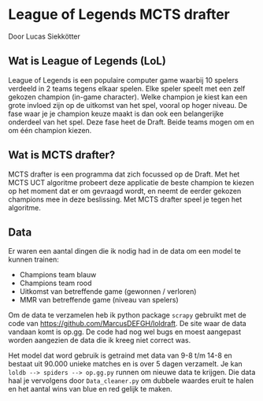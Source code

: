 # League of Legends MCTS drafter
Door Lucas Siekkötter

## Wat is League of Legends (LoL)
League of Legends is een populaire computer game waarbij 10 spelers verdeeld in 2 teams tegens elkaar spelen. Elke speler speelt met een zelf gekozen champion (in-game character). Welke champion je kiest kan een grote invloed zijn op de uitkomst van het spel, vooral op hoger niveau. De fase waar je je champion keuze maakt is dan ook een belangerijke onderdeel van het spel. Deze fase heet de Draft. Beide teams mogen om en om één champion kiezen.

## Wat is MCTS drafter?
MCTS drafter is een programma dat zich focussed op de Draft. Met het MCTS UCT algoritme probeert deze applicatie de beste champion te kiezen op het moment dat er om gevraagd wordt, en neemt de eerder gekozen champions mee in deze beslissing. Met MCTS drafter speel je tegen het algoritme.

## Data
Er waren een aantal dingen die ik nodig had in de data om een model te kunnen trainen:
* Champions team blauw
* Champions team rood
* Uitkomst van betreffende game (gewonnen / verloren)
* MMR van betreffende game (niveau van spelers)

Om de data te verzamelen heb ik python package `scrapy` gebruikt met de code van https://github.com/MarcusDEFGH/loldraft. De site waar de data vandaan komt is op.gg. De code had nog wel bugs en moest aangepast worden aangezien de data die ik kreeg niet correct was.

Het model dat word gebruik is getraind met data van 9-8 t/m 14-8 en bestaat uit 90.000 unieke matches en is over 5 dagen verzamelt. Je kan `loldb --> spiders --> op.gg.py` runnen om nieuwe data te krijgen. Die data haal je vervolgens door `Data_cleaner.py` om dubbele waardes eruit te halen en het aantal wins van blue en red gelijk te maken.
